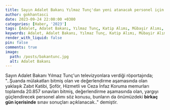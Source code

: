 ```yaml
---
title: Sayın Adalet Bakanı Yılmaz Tunç'dan yeni atanacak personel için açıklama
author: gokhantasci
date: 2023-09-24 22:00:00 +0300
categories: [Haber, '2023']
tags: [Adalet, Adalet Bakanı, Yılmaz Tunç, Katip Alımı, Mübaşir Alımı, Gardiyan Alımı, İnfaz Koruma Alımı, Şoför Alımı]
keywords: Adalet, Adalet Bakanı, Yılmaz Tunç, Katip Alımı, Mübaşir Alımı, Gardiyan Alımı, İnfaz Koruma Alımı, Şoför Alımı, adliyeci, adliye
render_with_liquid: false
pin: false
comments: true
image:
  path: /posts/bakantunc.jpg
  alt: Adalet Bakanı
---
```


Sayın Adalet Bakanı Yılmaz Tunç'un televizyonlara verdiği röportajında;
"..Şuanda mülakatları bitmiş olan ve değerlendirme aşamasında olan yaklaşık Zabıt Katibi, Şoför, Hizmetli ve Ceza İnfaz Koruma memurları toplamda 20.857 sınavları bitmiş,  değerlendirme aşamasında olan, yargıyı güçlendirecek personel alımı söz konusu, bunların da önümüzdeki **birkaç gün içerisinde** sınav sonuçları açıklanacak.." demiştir.



